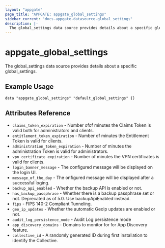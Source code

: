 ```yaml
---
layout: "appgate"
page_title: "APPGATE: appgate_global_settings"
sidebar_current: "docs-appgate-datasource-global_settings"
description: |-
  The global_settings data source provides details about a specific global_settings.
---
```


# appgate_global_settings

The global_settings data source provides details about a specific global_settings.


## Example Usage

```hcl
data "appgate_global_settings" "default_global_settings" {}
```

## Attributes Reference
* `claims_token_expiration` - Number ofof minutes the Claims Token is valid both for administrators and clients.
* `entitlement_token_expiration` - Number of minutes the Entitlement Token is valid for clients.
* `administration_token_expiration` - Number of minutes the administration Token is valid for administrators.
* `vpn_certificate_expiration` - Number of minutes the VPN certificates is valid for clients.
* `login_banner_message` - The configured message will be displayed on the login UI.
* `message_of_the_day` - The onfigured message will be displayed after a successful loging.
* `backup_api_enabled` - Whether the backup API is enabled or not.
* `has_backup_passphrase` - Whether there is a backup passphrase set or not. Deprecated as of 5.0. Use backupApiEnabled instead.
* `fips` -  FIPS 140-2 Compliant Tunneling.
* `geo_ip_updates` - Whether the automatic GeoIp updates are enabled or not.
* `audit_log_persistence_mode` - Audit Log persistence mode
* `app_discovery_domains` - Domains to monitor for for App Discovery feature.
* `collective_id` - A randomly generated ID during first installation to identify the Collective.
